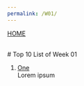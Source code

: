 ```yaml
---
permalink: /W01/
---
```

[HOME](../)

<br>
# Top 10 List of Week 01

1. [One](https://www.google.com)<br>
Lorem ipsum
